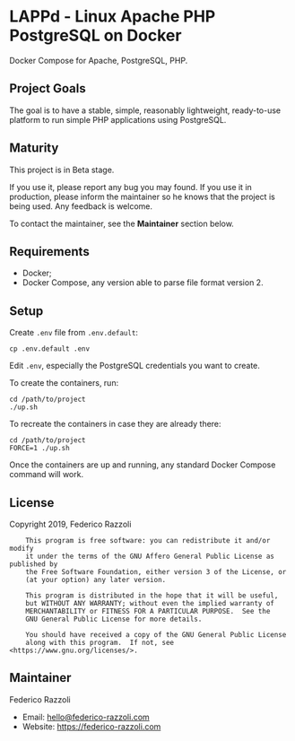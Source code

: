 # LAPPd - Linux Apache PHP PostgreSQL on Docker

Docker Compose for Apache, PostgreSQL, PHP.

## Project Goals

The goal is to have a stable, simple, reasonably lightweight, ready-to-use
platform to run simple PHP applications using PostgreSQL.

## Maturity

This project is in Beta stage.

If you use it, please report any bug you may found.
If you use it in production, please inform the maintainer so he knows that the 
project is being used.
Any feedback is welcome.

To contact the maintainer, see the **Maintainer** section below.

## Requirements

- Docker;
- Docker Compose, any version able to parse file format version 2.

## Setup

Create `.env` file from `.env.default`:

```
cp .env.default .env
```

Edit `.env`, especially the PostgreSQL credentials you want to create.

To create the containers, run:

```
cd /path/to/project
./up.sh
```

To recreate the containers in case they are already there:

```
cd /path/to/project
FORCE=1 ./up.sh
```

Once the containers are up and running, any standard Docker Compose command
will work.

## License

Copyright 2019, Federico Razzoli

```
    This program is free software: you can redistribute it and/or modify
    it under the terms of the GNU Affero General Public License as published by
    the Free Software Foundation, either version 3 of the License, or
    (at your option) any later version.

    This program is distributed in the hope that it will be useful,
    but WITHOUT ANY WARRANTY; without even the implied warranty of
    MERCHANTABILITY or FITNESS FOR A PARTICULAR PURPOSE.  See the
    GNU General Public License for more details.

    You should have received a copy of the GNU General Public License
    along with this program.  If not, see <https://www.gnu.org/licenses/>.
```

## Maintainer

Federico Razzoli
- Email: <hello@federico-razzoli.com>
- Website: https://federico-razzoli.com


